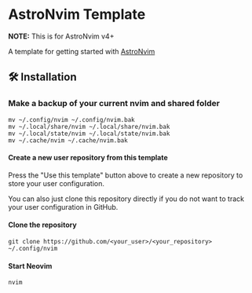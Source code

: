 # AstroNvim Template

**NOTE:** This is for AstroNvim v4+

A template for getting started with [AstroNvim](https://github.com/AstroNvim/AstroNvim)

## 🛠️ Installation

### Make a backup of your current nvim and shared folder

```shell
mv ~/.config/nvim ~/.config/nvim.bak
mv ~/.local/share/nvim ~/.local/share/nvim.bak
mv ~/.local/state/nvim ~/.local/state/nvim.bak
mv ~/.cache/nvim ~/.cache/nvim.bak
```

#### Create a new user repository from this template

Press the "Use this template" button above to create a new repository to store your user configuration.

You can also just clone this repository directly if you do not want to track your user configuration in GitHub.

#### Clone the repository

```shell
git clone https://github.com/<your_user>/<your_repository> ~/.config/nvim
```

#### Start Neovim

```shell
nvim
```
